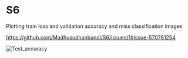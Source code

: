 # S6
Plotting train loss and validation accuracy and miss classification images

https://github.com/Madhusudhanbandi/S6/issues/1#issue-570761254

![Test_accuracy](https://user-images.githubusercontent.com/19210895/75277317-c62f9080-582d-11ea-8831-2da122cc46fd.JPG)
